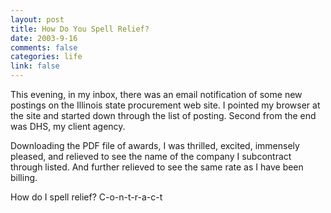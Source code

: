 ```yaml
--- 
layout: post
title: How Do You Spell Relief?
date: 2003-9-16
comments: false
categories: life
link: false
---
```

This evening, in my inbox, there was an email notification of some new postings on the Illinois state procurement web site. I pointed my browser at the site and started down through the list of posting. Second from the end was DHS, my client agency.

Downloading the PDF file of awards, I was thrilled, excited, immensely pleased, and relieved to see the name of the company I subcontract through listed. And further relieved to see the same rate as I have been billing.

How do I spell relief?
C-o-n-t-r-a-c-t
